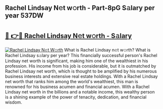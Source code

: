 ## Rachel Lindsay N𝚎t w𝚘rth - Part-8pG S𝚊lary per year 537DW

# <h2><a href="http://gc01jr2.nevu.top/?p=Rachel+Lindsay">🔗 👉🔴 Rachel Lindsay N𝚎t w𝚘rth - S𝚊lary</a></h2>

[![Rachel Lindsay N𝚎t W𝚘rth](https://i.imgur.com/Oavwk0R.jpeg)](http://gc01jr2.nevu.top/?p=Rachel+Lindsay)
What is Rachel Lindsay n𝚎t w𝚘rth? What is Rachel Lindsay s𝚊lary per year?
This financially successful person's Rachel Lindsay net worth is significant, making him one of the wealthiest in his profession. His income from his job is considerable, but it is outmatched by Rachel Lindsay net worth, which is thought to be amplified by his numerous business interests and extensive real estate holdings. With a Rachel Lindsay net worth that ranks him among the world's wealthiest, this man is renowned for his business acumen and financial acumen. With a Rachel Lindsay net worth in the billions and a notable income, this wealthy person is a shining example of the power of tenacity, dedication, and financial wisdom.
